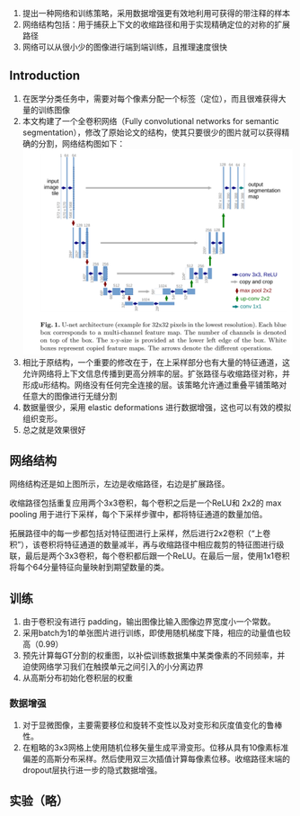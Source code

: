 > 

1. 提出一种网络和训练策略，采用数据增强更有效地利用可获得的带注释的样本
2. 网络结构包括：用于捕获上下文的收缩路径和用于实现精确定位的对称的扩展路径
3. 网络可以从很小少的图像进行端到端训练，且推理速度很快


## Introduction
1. 在医学分类任务中，需要对每个像素分配一个标签（定位），而且很难获得大量的训练图像
2. 本文构建了一个全卷积网络（Fully convolutional networks for semantic
segmentation），修改了原始论文的结构，使其只要很少的图片就可以获得精确的分割，网络结构图如下：
![](./image/Pasted%20image%2020221025164830.png)
3. 相比于原结构，一个重要的修改在于，在上采样部分也有大量的特征通道，这允许网络将上下文信息传播到更高分辨率的层。扩张路径与收缩路径对称，并形成u形结构。网络没有任何完全连接的层。该策略允许通过重叠平铺策略对任意大的图像进行无缝分割
4. 数据量很少，采用 elastic deformations 进行数据增强，这也可以有效的模拟组织变形。
5. 总之就是效果很好

## 网络结构

网络结构还是如上图所示，左边是收缩路径，右边是扩展路径。

收缩路径包括重复应用两个3x3卷积，每个卷积之后是一个ReLU和 2x2的 max pooling 用于进行下采样，每个下采样步骤中，都将特征通道的数量加倍。

拓展路径中的每一步都包括对特征图进行上采样，然后进行2x2卷积（“上卷积”），该卷积将特征通道的数量减半，再与收缩路径中相应裁剪的特征图进行级联，最后是两个3x3卷积，每个卷积都后跟一个ReLU。在最后一层，使用1x1卷积将每个64分量特征向量映射到期望数量的类。

## 训练
1. 由于卷积没有进行 padding，输出图像比输入图像边界宽度小一个常数。
2. 采用batch为1的单张图片进行训练，即使用随机梯度下降，相应的动量值也较高（0.99）
3. 预先计算每GT分割的权重图，以补偿训练数据集中某类像素的不同频率，并迫使网络学习我们在触摸单元之间引入的小分离边界
4. 从高斯分布初始化卷积层的权重

### 数据增强
1. 对于显微图像，主要需要移位和旋转不变性以及对变形和灰度值变化的鲁棒性。
2. 在粗略的3x3网格上使用随机位移矢量生成平滑变形。位移从具有10像素标准偏差的高斯分布采样。然后使用双三次插值计算每像素位移。收缩路径末端的dropout层执行进一步的隐式数据增强。

## 实验（略）